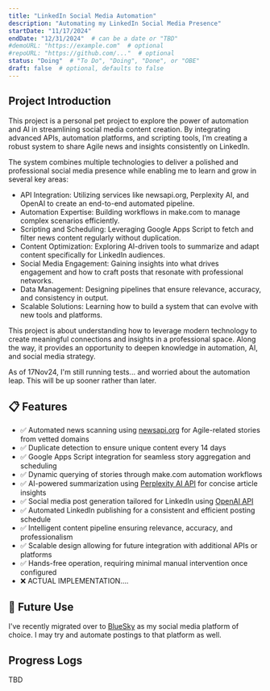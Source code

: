 ```yaml
---
title: "LinkedIn Social Media Automation"
description: "Automating my LinkedIn Social Media Presence"
startDate: "11/17/2024"
endDate: "12/31/2024"  # can be a date or "TBD"
#demoURL: "https://example.com"  # optional
#repoURL: "https://github.com/..."  # optional
status: "Doing"  # "To Do", "Doing", "Done", or "OBE"
draft: false  # optional, defaults to false
---
```


## Project Introduction

This project is a personal pet project to explore the power of automation and AI in streamlining social media content creation. By integrating advanced APIs, automation platforms, and scripting tools, I’m creating a robust system to share Agile news and insights consistently on LinkedIn.

The system combines multiple technologies to deliver a polished and professional social media presence while enabling me to learn and grow in several key areas:

- API Integration: Utilizing services like newsapi.org, Perplexity AI, and OpenAI to create an end-to-end automated pipeline.
- Automation Expertise: Building workflows in make.com to manage complex scenarios efficiently.
- Scripting and Scheduling: Leveraging Google Apps Script to fetch and filter news content regularly without duplication.
- Content Optimization: Exploring AI-driven tools to summarize and adapt content specifically for LinkedIn audiences.
- Social Media Engagement: Gaining insights into what drives engagement and how to craft posts that resonate with professional networks.
- Data Management: Designing pipelines that ensure relevance, accuracy, and consistency in output.
- Scalable Solutions: Learning how to build a system that can evolve with new tools and platforms.

This project is about understanding how to leverage modern technology to create meaningful connections and insights in a professional space. Along the way, it provides an opportunity to deepen knowledge in automation, AI, and social media strategy.

As of 17Nov24, I'm still running tests... and worried about the automation leap. This will be up sooner rather than later.

## 📋 Features

- ✅ Automated news scanning using [newsapi.org](https://newsapi.org/) for Agile-related stories from vetted domains
- ✅ Duplicate detection to ensure unique content every 14 days
- ✅ Google Apps Script integration for seamless story aggregation and scheduling
- ✅ Dynamic querying of stories through make.com automation workflows
- ✅ AI-powered summarization using [Perplexity AI API](https://docs.perplexity.ai/home) for concise article insights
- ✅ Social media post generation tailored for LinkedIn using [OpenAI API](https://platform.openai.com/docs/overview)
- ✅ Automated LinkedIn publishing for a consistent and efficient posting schedule
- ✅ Intelligent content pipeline ensuring relevance, accuracy, and professionalism
- ✅ Scalable design allowing for future integration with additional APIs or platforms
- ✅ Hands-free operation, requiring minimal manual intervention once configured
- ❌ ACTUAL IMPLEMENTATION....

## 🌟 Future Use

I've recently migrated over to [BlueSky](https://bsky.app/profile/jeff-mos-def.bsky.social) as my social media platform of choice. I may try and automate postings to that platform as well.

## Progress Logs

TBD
